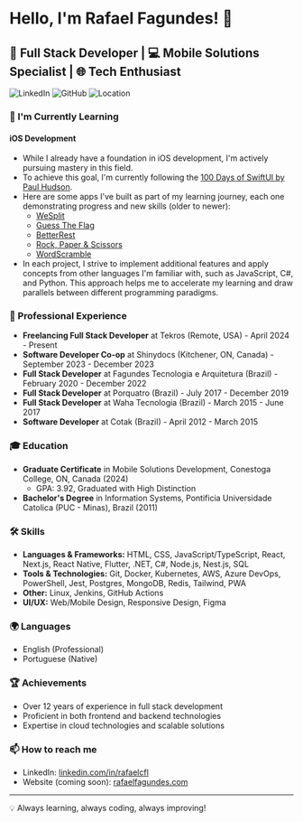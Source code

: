 # Hello, I'm Rafael Fagundes! 👋

## 🚀 Full Stack Developer | 💻 Mobile Solutions Specialist | 🌐 Tech Enthusiast

![LinkedIn](https://img.shields.io/badge/LinkedIn-rafaelcfl-blue?style=flat-square&logo=linkedin)
![GitHub](https://img.shields.io/badge/GitHub-rafaelfagundes-181717?style=flat-square&logo=github)
![Location](https://img.shields.io/badge/Location-Kitchener,%20ON,%20Canada-green?style=flat-square)

### 🌱 I'm Currently Learning
#### iOS Development
- While I already have a foundation in iOS development, I'm actively pursuing mastery in this field.
- To achieve this goal, I'm currently following the [100 Days of SwiftUI by Paul Hudson](https://www.hackingwithswift.com/100/swiftui).
- Here are some apps I've built as part of my learning journey, each one demonstrating progress and new skills (older to newer):
  - [WeSplit](https://github.com/rafaelfagundes/WeSplit)
  - [Guess The Flag](https://github.com/rafaelfagundes/GuessTheFlag)
  - [BetterRest](https://github.com/rafaelfagundes/BetterRest)
  - [Rock, Paper & Scissors](https://github.com/rafaelfagundes/RockPaperScissors)
  - [WordScramble](https://github.com/rafaelfagundes/WordScramble)
- In each project, I strive to implement additional features and apply concepts from other languages I'm familiar with, such as JavaScript, C#, and Python. This approach helps me to accelerate my learning and draw parallels between different programming paradigms.

### 💼 Professional Experience
- **Freelancing Full Stack Developer** at Tekros (Remote, USA) - April 2024 - Present
- **Software Developer Co-op** at Shinydocs (Kitchener, ON, Canada) - September 2023 - December 2023
- **Full Stack Developer** at Fagundes Tecnologia e Arquitetura (Brazil) - February 2020 - December 2022
- **Full Stack Developer** at Porquatro (Brazil) - July 2017 - December 2019
- **Full Stack Developer** at Waha Tecnologia (Brazil) - March 2015 - June 2017
- **Software Developer** at Cotak (Brazil) - April 2012 - March 2015

### 🎓 Education
- **Graduate Certificate** in Mobile Solutions Development, Conestoga College, ON, Canada (2024)
  - GPA: 3.92, Graduated with High Distinction
- **Bachelor's Degree** in Information Systems, Pontificia Universidade Catolica (PUC - Minas), Brazil (2011)

### 🛠 Skills
- **Languages & Frameworks:** HTML, CSS, JavaScript/TypeScript, React, Next.js, React Native, Flutter, .NET, C#, Node.js, Nest.js, SQL
- **Tools & Technologies:** Git, Docker, Kubernetes, AWS, Azure DevOps, PowerShell, Jest, Postgres, MongoDB, Redis, Tailwind, PWA
- **Other:** Linux, Jenkins, GitHub Actions
- **UI/UX:** Web/Mobile Design, Responsive Design, Figma

### 🌍 Languages
- English (Professional)
- Portuguese (Native)

### 🏆 Achievements
- Over 12 years of experience in full stack development
- Proficient in both frontend and backend technologies
- Expertise in cloud technologies and scalable solutions

### 📫 How to reach me
- LinkedIn: [linkedin.com/in/rafaelcfl](https://linkedin.com/in/rafaelcfl)
- Website (coming soon): [rafaelfagundes.com](https://rafaelfagundes.com)

---

💡 Always learning, always coding, always improving!
<!--
**rafaelfagundes/rafaelfagundes** is a ✨ _special_ ✨ repository because its `README.md` (this file) appears on your GitHub profile.

Here are some ideas to get you started:

- 🔭 I’m currently working on ...
- 🌱 I’m currently learning ...
- 👯 I’m looking to collaborate on ...
- 🤔 I’m looking for help with ...
- 💬 Ask me about ...
- 📫 How to reach me: ...
- 😄 Pronouns: ...
- ⚡ Fun fact: ...
-->
